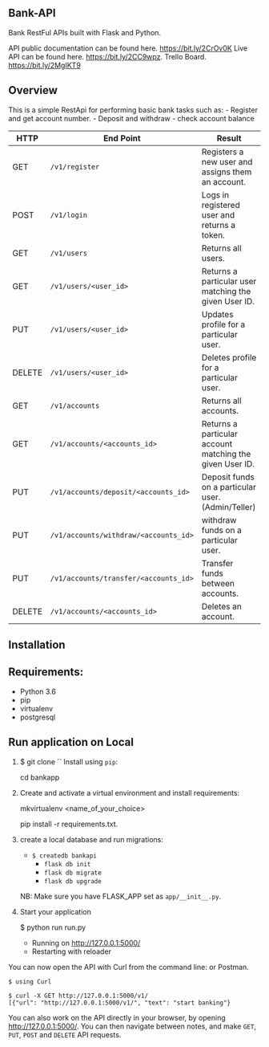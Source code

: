 ## Bank-API

Bank RestFul APIs built with Flask and Python.

API public documentation can be found here. https://bit.ly/2CrOv0K
Live API can be found here. https://bit.ly/2CC9wpz.
Trello Board. https://bit.ly/2MgIKT9

## Overview
This is a simple RestApi for performing basic bank tasks such as:
    - Register and get account number.
    - Deposit and withdraw
    - check account balance     

HTTP |End Point  | Result
    --- | --- | ----------
    GET | `/v1/register` | Registers a new user and assigns them an account.
    POST | `/v1/login` | Logs in registered user and returns a token.
    GET | `/v1/users` | Returns all users.
    GET | `/v1/users/<user_id>` | Returns a particular user matching the given User ID.
    PUT | `/v1/users/<user_id>` | Updates profile for a particular user.
    DELETE | `/v1/users/<user_id>` | Deletes profile for a particular user.
    GET | `/v1/accounts` | Returns all accounts.
    GET | `/v1/accounts/<accounts_id>` | Returns a particular account matching the given User ID.
    PUT | `/v1/accounts/deposit/<accounts_id>` | Deposit funds on a particular user.(Admin/Teller)
    PUT | `/v1/accounts/withdraw/<accounts_id>` | withdraw funds on a particular user.
    PUT | `/v1/accounts/transfer/<accounts_id>` | Transfer funds between accounts.
    DELETE | `/v1/accounts/<accounts_id>` | Deletes an account.

## Installation

 ## Requirements:

* Python 3.6
* pip
* virtualenv
* postgresql

## Run application on Local
1. $ git clone ``
Install using `pip`:

    cd bankapp

2. Create and activate a virtual environment and install requirements:

    mkvirtualenv <name_of_your_choice>

    pip install -r requirements.txt.

3. create a local database and run migrations:
    - `$ createdb bankapi`
        - `flask db init`
        - `flask db migrate`
        - `flask db upgrade`


    NB: Make sure you have FLASK_APP set as `app/__init__.py`.


4. Start your application



    $ python run run.py
     * Running on http://127.0.0.1:5000/
     * Restarting with reloader

You can now open the API with Curl from the command line:
or Postman.

    $ using Curl

    $ curl -X GET http://127.0.0.1:5000/v1/
    [{"url": "http://127.0.0.1:5000/v1/", "text": "start banking"}

You can also work on the API directly in your browser, by opening <http://127.0.0.1:5000/>.  You can then navigate between notes, and make `GET`, `PUT`, `POST` and `DELETE` API requests.
